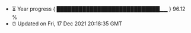 - ⏳ Year progress { ████████████████████████████▁▁ } 96.12 %
- ⏰ Updated on Fri, 17 Dec 2021 20:18:35 GMT

